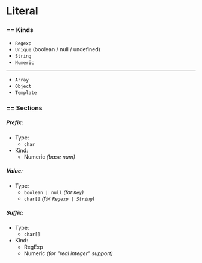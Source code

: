 # Literal

### == Kinds
- `Regexp`
- `Unique` (boolean / null / undefined)
- `String`
- `Numeric`
---
- `Array`
- `Object`
- `Template`


### == Sections
##### *Prefix*:
+ Type:
    - `char`
+ Kind:
    - Numeric *(base num)*

##### *Value*:
+ Type:
    - `boolean | null` *(for `Key`)*
    - `char[]` *(for `Regexp | String`)*

##### *Suffix*:
+ Type:
    - `char[]`
+ Kind:
    - RegExp
    - Numeric *(for "real integer" support)*
